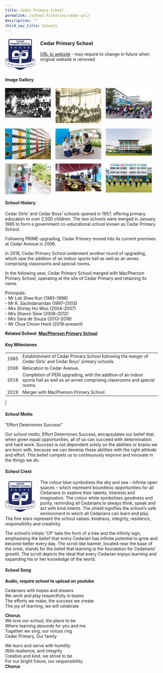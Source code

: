 ```yaml
---
title: Cedar Primary School
permalink: /school-histories/cedar-pri/
description: ""
third_nav_title: Schools
---
```

<img src="/images/cedarpri1.png" style="width:20%;margin-right:15px;" align = "left">

### **Cedar Primary School**
[URL to website](http://www.cedarpri.moe.edu.sg/) - may require to change in future when original website is removed

<br clear="left">

#### **Image Gallery**

<p><a href="https://d1yxymztqoj7qn.amplifyapp.com/images/cedarpri2.jpg">  
<img src="/images/cedarpri2.jpg" style="width:30%;margin-right:15px;" align = "left">
</a></p>

<p><a href="https://d1yxymztqoj7qn.amplifyapp.com/images/cedarpri3.jpg">  
<img src="/images/cedarpri3.jpg" style="width:30%;margin-right:15px;" align = "left">
</a></p>

<p><a href="https://d1yxymztqoj7qn.amplifyapp.com/images/cedarpri4.jpg">  
<img src="/images/cedarpri4.jpg" style="width:30%;margin-right:15px;" align = "left">
</a></p>

<br clear="left">

<p><a href="https://d1yxymztqoj7qn.amplifyapp.com/images/cedarpri5.jpg">  
<img src="/images/cedarpri5.jpg" style="width:30%;margin-right:15px;" align = "left">
</a></p>

<p><a href="https://d1yxymztqoj7qn.amplifyapp.com/images/cedarpri6.jpg">  
<img src="/images/cedarpri6.jpg" style="width:30%;margin-right:15px;" align = "left">
</a></p>

<p><a href="https://d1yxymztqoj7qn.amplifyapp.com/images/cedarpri7.jpg">  
<img src="/images/cedarpri7.jpg" style="width:30%;margin-right:15px;" align = "left">
</a></p>

<br clear="left">

<p><a href="https://d1yxymztqoj7qn.amplifyapp.com/images/cedarpri8.jpg">  
<img src="/images/cedarpri8.jpg" style="width:30%;margin-right:15px;" align = "left">
</a></p>

<p><a href="https://d1yxymztqoj7qn.amplifyapp.com/images/cedarpri9.jpg">  
<img src="/images/cedarpri9.jpg" style="width:30%;margin-right:15px;" align = "left">
</a></p>

<p><a href="https://d1yxymztqoj7qn.amplifyapp.com/images/cedarpri10.jpg">  
<img src="/images/cedarpri10.jpg" style="width:30%;margin-right:15px;" align = "left">
</a></p>

<br clear="left">

#### **School History**
Cedar Girls’ and Cedar Boys’ schools opened in 1957, offering primary education to over 2,500 children. The two schools were merged in January 1985 to form a government co-educational school known as Cedar Primary School. 

Following PRIME upgrading, Cedar Primary moved into its current premises at Cedar Avenue in 2006.

In 2018, Cedar Primary School underwent another round of upgrading, which saw the addition of an indoor sports hall as well as an annex comprising classrooms and special rooms.

In the following year, Cedar Primary School merged with MacPherson Primary School, operating at the site of Cedar Primary and retaining its name.

Principals:<br>
\- Mr Lok Shee Kun (1985–1996)<br>
\- Mr R. Sachidanandan (1997–2003)<br>
\- Mrs Shirley Ho-Woo (2004–2007)<br>
\- Mrs Sharon Siew (2008–2012)<br>
\- Mrs Sara de Souza (2013–2018)<br>
\- Mr Chua Choon Hock (2019–present)

**Related School:** **[MacPherson Primary School](https://d1yxymztqoj7qn.amplifyapp.com/school-histories/macpherson-pri/)**

#### **Key Milestones**

|  |  |
|:---:|---|
| 1985 | Establishment of Cedar Primary School following the merger of Cedar Girls’ and Cedar Boys’ primary schools. |
| 2006 | Relocation to Cedar Avenue. |
| 2018 | Completion of PERI upgrading, with the addition of an indoor sports hall as well as an annex comprising classrooms and special rooms. |
| 2019 | Merger with MacPherson Primary School. |
|

#### **School Motto**
"Effort Determines Success"  
  
Our school motto, Effort Determines Success, encapsulates our belief that, when given equal opportunities, all of us can succeed with determination and hard work. Success is not dependent solely on the abilities or brains we are born with, because we can develop these abilities with the right attitude and effort. This belief compels us to continuously improve and innovate in the things we do.

#### **School Crest**
<img src="/images/cedarpri1.png" style="width:20%;margin-right:15px;" align = "left">

The colour blue symbolises the sky and sea – infinite open spaces – which represent boundless opportunities for all Cedarians to explore their talents, interests and imagination. The colour white symbolises goodness and purity, reminding all Cedarians to always think, speak and act with kind intents. The shield signifies the school’s safe environment in which all Cedarians can learn and play. The five stars represent the school values: kindness, integrity, resilience, responsibility and creativity.

The school’s initials ‘CP’ take the form of a tree and the infinity sign, emphasising the belief that every Cedarian has infinite potential to grow and become better every day. The scroll-like banner, located near the base of the crest, stands for the belief that learning is the foundation for Cedarians’ growth. The scroll depicts the ideal that every Cedarian enjoys learning and expanding his or her knowledge of the world.

#### **School Song**
**Audio, require school to upload on youtube**

Cedarians with hopes and dreams<br>
We work and play respectfully in teams<br>
The efforts we make, the success we create<br>
The joy of learning, we will celebrate

**Chorus**<br>
We love our school, the place to be<br>
Where learning abounds for you and me<br>
Together we sing, our voices ring<br>
Cedar Primary, Our family

We learn and serve with humility<br>
With resilience, and integrity<br>
Creative and kind, we strive to be<br>
For our bright future, our responsibility.<br>
**Chorus**